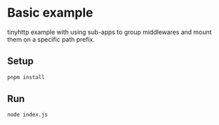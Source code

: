 # Basic example

tinyhttp example with using sub-apps to group middlewares and mount them on a specific path prefix.

## Setup

```sh
pnpm install
```

## Run

```sh
node index.js
```
